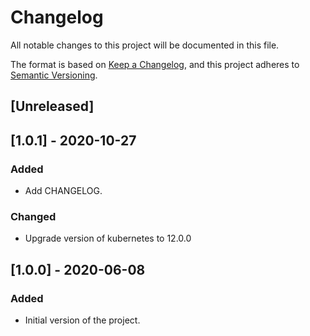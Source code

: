 # Changelog

All notable changes to this project will be documented in this file.

The format is based on [Keep a Changelog](https://keepachangelog.com/en/1.0.0/),
and this project adheres to [Semantic Versioning](https://semver.org/spec/v2.0.0.html).

## [Unreleased]

## [1.0.1] - 2020-10-27

### Added

- Add CHANGELOG.

### Changed

- Upgrade version of kubernetes to 12.0.0

## [1.0.0] - 2020-06-08

### Added

- Initial version of the project.
